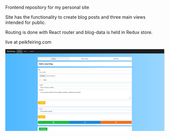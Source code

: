 Frontend repository for my personal site

Site has the functionality to create blog posts and three main views intended for public.

Routing is done with React router and blog-data is held in Redux store. 

live at peikfeiring.com

![mysite](blogCreationView.png)
